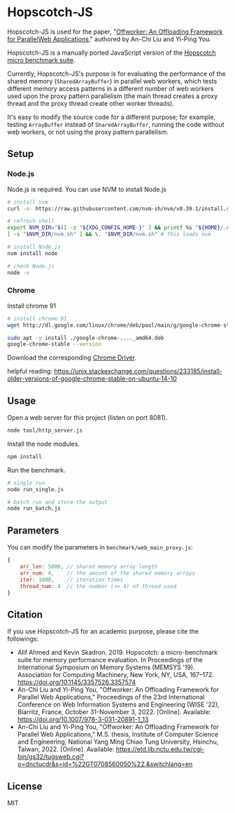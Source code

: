 # Hopscotch-JS

Hopscotch-JS is used for the paper, "[Offworker: An Offloading Framework for ParallelWeb Applications](#citation)," authored by An-Chi Liu and Yi-Ping You.

Hopscotch-JS is a manually ported JavaScript version of the [Hopscotch micro benchmark suite](https://github.com/alifahmed/hopscotch).

Currently, Hopscotch-JS's purpose is for evaluating the performance of the shared memory (`SharedArrayBuffer`) in parallel web workers, which tests different memory access patterns in a different number of web workers used upon the proxy pattern parallelism (the main thread creates a proxy thread and the proxy thread create other worker threads). 

It's easy to modify the source code for a different purpose; for example, testing `ArrayBuffer` instead of `SharedArrayBuffer`, running the code without web workers, or not using the proxy pattern parallelism.

## Setup

### Node.js

Node.js is required. You can use NVM to install Node.js

```sh
# install nvm
curl -o- https://raw.githubusercontent.com/nvm-sh/nvm/v0.39.1/install.sh | bash

# refresh shell
export NVM_DIR="$([ -z "${XDG_CONFIG_HOME-}" ] && printf %s "${HOME}/.nvm" || printf %s "${XDG_CONFIG_HOME}/nvm")"
[ -s "$NVM_DIR/nvm.sh" ] && \. "$NVM_DIR/nvm.sh" # This loads nvm

# install Node.js
nvm install node

# check Node.js
node -v
```

### Chrome

Install chrome 91

```sh
# install chrome 91
wget http://dl.google.com/linux/chrome/deb/pool/main/g/google-chrome-stable/google-chrome-stable_91.0.4472.164-1_amd64.deb

sudo apt -y install ./google-chrome-...._amd64.deb
google-chrome-stable --version
```

Download the corresponding [Chrome Driver](https://sites.google.com/chromium.org/driver/downloads?authuser=0).

helpful reading: https://unix.stackexchange.com/questions/233185/install-older-versions-of-google-chrome-stable-on-ubuntu-14-10

## Usage

Open a web server for this project (listen on port 8081).

```sh
node tool/http_server.js
```

Install the node modules.

```sh
npm install
```

Run the benchmark.

```sh
# single run
node run_single.js

# batch run and store the output
node run_batch.js
```

## Parameters

You can modify the parameters in `benchmark/web_main_proxy.js`:

```js
{
    arr_len: 5000, // shared memory array length
    arr_num: 4,    // the amount of the shared memory arrays
    iter: 1000,    // iteration times
    thread_num: 4  // the number (<= 4) of thread used
}
```

## Citation

If you use Hopscotch-JS for an academic purpose, please cite the followings:

- Alif Ahmed and Kevin Skadron. 2019. Hopscotch: a micro-benchmark suite for memory performance evaluation. In Proceedings of the International Symposium on Memory Systems (MEMSYS '19). Association for Computing Machinery, New York, NY, USA, 167–172. https://doi.org/10.1145/3357526.3357574
- An-Chi Liu and Yi-Ping You, "Offworker: An Offloading Framework for Parallel Web Applications," Proceedings of the 23rd International Conference on Web Information Systems and Engineering (WISE '22), Biarritz, France, October 31-November 3, 2022. [Online]. Available: https://doi.org/10.1007/978-3-031-20891-1_13
- An-Chi Liu and Yi-Ping You, "Offworker: An Offloading Framework for Parallel Web Applications," M.S. thesis, Institute of Computer Science and Engineering, National Yang Ming Chiao Tung University, Hsinchu, Taiwan, 2022. [Online]. Available: https://etd.lib.nctu.edu.tw/cgi-bin/gs32/tugsweb.cgi?o=dnctucdr&s=id=%22GT0708560050%22.&switchlang=en


## License

MIT
